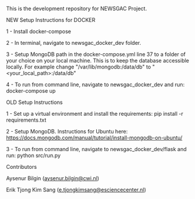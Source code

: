 This is the development repository for NEWSGAC Project. 

NEW Setup Instructions for DOCKER

1 - Install docker-compose

2 - In terminal, navigate to newsgac_docker_dev folder.

3 - Setup MongoDB path in the docker-compose.yml line 37 to a folder of your choice on your local machine. This is to keep the database accessible locally.
For example change "/var/lib/mongodb:/data/db" to "<your_local_path>:/data/db"

4 - To run from command line, navigate to newsgac_docker_dev and run:
docker-compose up


OLD Setup Instructions

1 - Set up a virtual environment and install the requirements:
pip install -r requirements.txt

2 - Setup MongoDB. Instructions for Ubuntu here: https://docs.mongodb.com/manual/tutorial/install-mongodb-on-ubuntu/

3 - To run from command line, navigate to newsgac_docker_dev/flask and run:
python src/run.py

Contributors

Aysenur Bilgin (aysenur.bilgin@cwi.nl)

Erik Tjong Kim Sang (e.tjongkimsang@esciencecenter.nl)